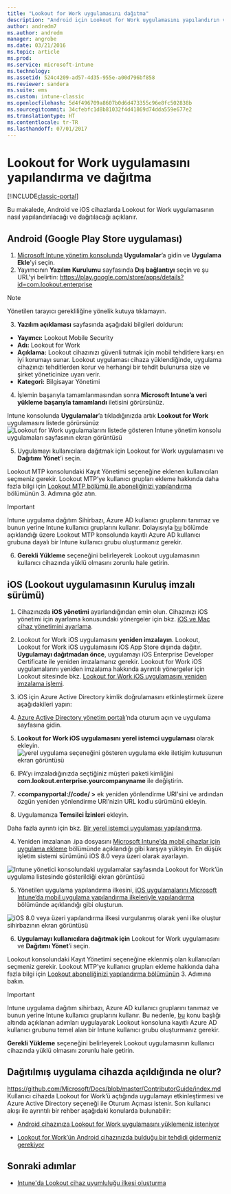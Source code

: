 ```yaml
---
title: "Lookout for Work uygulamasını dağıtma"
description: "Android için Lookout for Work uygulamasını yapılandırın ve dağıtın."
author: andredm7
ms.author: andredm
manager: angrobe
ms.date: 03/21/2016
ms.topic: article
ms.prod: 
ms.service: microsoft-intune
ms.technology: 
ms.assetid: 524c4209-ad57-4d35-955e-a00d796bf858
ms.reviewer: sandera
ms.suite: ems
ms.custom: intune-classic
ms.openlocfilehash: 5d4f496709a8607b0d6d473355c96e8fc502838b
ms.sourcegitcommit: 34cfebfc1d8b81032f4d41869d74dda559e677e2
ms.translationtype: HT
ms.contentlocale: tr-TR
ms.lasthandoff: 07/01/2017
---
```

# <a name="configure-and-deploy-lookout-for-work-app"></a>Lookout for Work uygulamasını yapılandırma ve dağıtma

[!INCLUDE[classic-portal](../includes/classic-portal.md)]

Bu makalede, Android ve iOS cihazlarda Lookout for Work uygulamasının nasıl yapılandırılacağı ve dağıtılacağı açıklanır.

## <a name="android-google-play-store-app"></a>Android (Google Play Store uygulaması)

1.  [Microsoft Intune yönetim konsolunda](https://manage.microsoft.com) **Uygulamalar**’a gidin ve **Uygulama Ekle**’yi seçin.
2.  Yayımcının **Yazılım Kurulumu** sayfasında **Dış bağlantıyı** seçin ve şu URL'yi belirtin: https://play.google.com/store/apps/details?id=com.lookout.enterprise
  >[!NOTE]
  >Yönetilen tarayıcı gerekliliğine yönelik kutuya tıklamayın.

3.  **Yazılım açıklaması** sayfasında aşağıdaki bilgileri doldurun:
  * **Yayımcı:** Lookout Mobile Security
  * **Adı:**   Lookout for Work
  * **Açıklama:**  Lookout cihazınızı güvenli tutmak için mobil tehditlere karşı en iyi korumayı sunar. Lookout uygulaması cihaza yüklendiğinde, uygulama cihazınızı tehditlerden korur ve herhangi bir tehdit bulunursa size ve şirket yöneticinize uyarı verir.
  * **Kategori:** Bilgisayar Yönetimi

4. İşlemin başarıyla tamamlanmasından sonra **Microsoft Intune’a veri yükleme başarıyla tamamlandı** iletisini görürsünüz.

  Intune konsolunda **Uygulamalar**’a tıkladığınızda artık **Lookout for Work** uygulamasını listede görürsünüz ![Lookout for Work uygulamalarını listede gösteren Intune yönetim konsolu uygulamaları sayfasının ekran görüntüsü](../media/mtp/lookout-app-listed-intune-console.png)

5. Uygulamayı kullanıcılara dağıtmak için Lookout for Work uygulamasını ve **Dağıtımı Yönet**’i seçin.

  Lookout MTP konsolundaki Kayıt Yönetimi seçeneğine eklenen kullanıcıları seçmeniz gerekir.  Lookout MTP’ye kullanıcı grupları ekleme hakkında daha fazla bilgi için [Lookout MTP bölümü ile aboneliğinizi yapılandırma](configure-deploy-lookout-for-work-app.md) bölümünün 3. Adımına göz atın.

  >[!IMPORTANT]
  > Intune uygulama dağıtım Sihirbazı, Azure AD kullanıcı gruplarını tanımaz ve bunun yerine Intune kullanıcı gruplarını kullanır. Dolayısıyla [bu](plan-your-user-and-device-groups.md) bölümde açıklandığı üzere Lookout MTP konsolunda kayıtlı Azure AD kullanıcı grubuna dayalı bir Intune kullanıcı grubu oluşturmanız gerekir.

6. **Gerekli Yükleme** seçeneğini belirleyerek Lookout uygulamasının kullanıcı cihazında yüklü olmasını zorunlu hale getirin.

## <a name="ios-enterprise-signed-version-of-lookout-app"></a>iOS (Lookout uygulamasının Kuruluş imzalı sürümü)

1. Cihazınızda **iOS yönetimi** ayarlandığından emin olun. Cihazınızı iOS yönetimi için ayarlama konusundaki yönergeler için bkz. [iOS ve Mac cihaz yönetimini ayarlama](set-up-ios-and-mac-management-with-microsoft-intune.md).

2. Lookout for Work iOS uygulamasını **yeniden imzalayın**. Lookout, Lookout for Work iOS uygulamasını iOS App Store dışında dağıtır. **Uygulamayı dağıtmadan önce**, uygulamayı iOS Enterprise Developer Certificate ile yeniden imzalamanız gerekir. Lookout for Work iOS uygulamalarını yeniden imzalama hakkında ayrıntılı yönergeler için Lookout sitesinde bkz. [Lookout for Work iOS uygulamasını yeniden imzalama işlemi](https://personal.support.lookout.com/hc/articles/114094038714).

3. iOS için Azure Active Directory kimlik doğrulamasını etkinleştirmek üzere aşağıdakileri yapın:
  1.  [Azure Active Directory yönetim portalı](https://manage.windowsazure.com)’nda oturum açın ve uygulama sayfasına gidin.
  2.  **Lookout for Work iOS uygulamasını** **yerel istemci uygulaması** olarak ekleyin.
  ![yerel uygulama seçeneğini gösteren uygulama ekle iletişim kutusunun ekran görüntüsü](../media/mtp/aad-add-app.png)
  3. IPA’yı imzaladığınızda seçtiğiniz müşteri paketi kimliğini **com.lookout.enterprise.yourcompanyname** ile değiştirin.
  4.  **&lt;companyportal://code/ >** ek yeniden yönlendirme URI'sini ve ardından özgün yeniden yönlendirme URI’nizin URL kodlu sürümünü ekleyin.
  5.  Uygulamanıza **Temsilci İzinleri** ekleyin.

  Daha fazla ayrıntı için bkz. [Bir yerel istemci uygulaması yapılandırma](https://azure.microsoft.com/documentation/articles/app-service-mobile-how-to-configure-active-directory-authentication/#optional-configure-a-native-client-application).

4. Yeniden imzalanan .ipa dosyasını [Microsoft Intune’da mobil cihazlar için uygulama ekleme](/intune-classic/deploy-use/add-apps-for-mobile-devices-in-microsoft-intune) bölümünde açıklandığı gibi karşıya yükleyin. En düşük işletim sistemi sürümünü iOS 8.0 veya üzeri olarak ayarlayın.

  ![Intune yönetici konsolundaki uygulamalar sayfasında Lookout for Work’ün uygulama listesinde gösterildiği ekran görüntüsü](../media/mtp/ios-app-uploaded-intune.png)

5. Yönetilen uygulama yapılandırma ilkesini, [iOS uygulamalarını Microsoft Intune’da mobil uygulama yapılandırma ilkeleriyle yapılandırma](/intune-classic/deploy-use/configure-ios-apps-with-mobile-app-configuration-policies-in-microsoft-intune) bölümünde açıklandığı gibi oluşturun.

  ![iOS 8.0 veya üzeri yapılandırma ilkesi vurgulanmış olarak yeni ilke oluştur sihirbazının ekran görüntüsü](../media/mtp/ios-app-config.png)

6. **Uygulamayı kullanıcılara dağıtmak için** Lookout for Work uygulamasını ve **Dağıtımı Yönet**’i seçin.

  Lookout konsolundaki Kayıt Yönetimi seçeneğine eklenmiş olan kullanıcıları seçmeniz gerekir.  Lookout MTP’ye kullanıcı grupları ekleme hakkında daha fazla bilgi için [Lookout aboneliğinizi yapılandırma bölümünün](https://docs.microsoft.com/sccm/protect/deploy-use/configure-and-deploy-lookout-for-work-apps) 3. Adımına bakın.

  >[!IMPORTANT]
  > Intune uygulama dağıtım sihirbazı, Azure AD kullanıcı gruplarını tanımaz ve bunun yerine Intune kullanıcı gruplarını kullanır. Bu nedenle, [bu](plan-your-user-and-device-groups.md) konu başlığı altında açıklanan adımları uygulayarak Lookout konsoluna kayıtlı Azure AD kullanıcı grubunu temel alan bir Intune kullanıcı grubu oluşturmanız gerekir.

  **Gerekli Yükleme** seçeneğini belirleyerek Lookout uygulamasının kullanıcı cihazında yüklü olmasını zorunlu hale getirin.

## <a name="what-happens-when-the-deployed-app-is-opened-on-the-device"></a>Dağıtılmış uygulama cihazda açıldığında ne olur?
https://github.com/Microsoft/Docs/blob/master/ContributorGuide/index.md Kullanıcı cihazda Lookout for Work’ü açtığında uygulamayı etkinleştirmesi ve Azure Active Directory seçeneği ile Oturum Açması istenir. Son kullanıcı akışı ile ayrıntılı bir rehber aşağıdaki konularda bulunabilir:

* [Android cihazınıza Lookout for Work uygulamasını yüklemeniz isteniyor](https://docs.microsoft.com/intune-user-help/you-are-prompted-to-install-lookout-for-work-android)

* [Lookout for Work’ün Android cihazınızda bulduğu bir tehdidi gidermeniz gerekiyor](https://docs.microsoft.com/intune-user-help/you-need-to-resolve-a-threat-found-by-lookout-for-work-android)

## <a name="next-steps"></a>Sonraki adımlar
* [Intune'da Lookout cihaz uyumluluğu ilkesi oluşturma](https://docs.microsoft.com/sccm/protect/deploy-use/enable-device-threat-protection-rule-compliance-policy)
